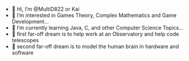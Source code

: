 - 👋 Hi, I’m @MultiD822 or Kai
- 👀 I’m interested in Games Theory, Complex Mathematics and Game Development...
- 🌱 I’m currently learning Java, C, and other Computer Science Topics...
- 🔭 first far-off dream is to help work at an Observatory and help code telescopes
- 🧠 second far-off dream is to model the human brain in hardware and software
<!---
MultiD822/MultiD822 is a ✨ special ✨ repository because its `README.md` (this file) appears on your GitHub profile.
You can click the Preview link to take a look at your changes.
--->
